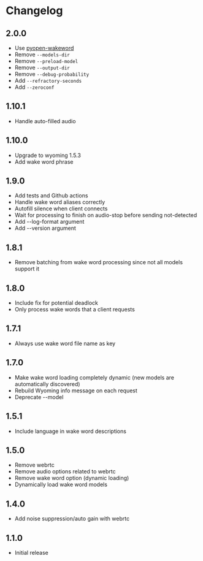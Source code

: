 # Changelog

## 2.0.0

- Use [pyopen-wakeword](https://github.com/rhasspy/pyopen-wakeword/)
- Remove `--models-dir`
- Remove `--preload-model`
- Remove `--output-dir`
- Remove `--debug-probability`
- Add `--refractory-seconds`
- Add `--zeroconf`

## 1.10.1

- Handle auto-filled audio

## 1.10.0

- Upgrade to wyoming 1.5.3
- Add wake word phrase

## 1.9.0

- Add tests and Github actions
- Handle wake word aliases correctly
- Autofill silence when client connects
- Wait for processing to finish on audio-stop before sending not-detected
- Add --log-format argument
- Add --version argument

## 1.8.1

- Remove batching from wake word processing since not all models support it

## 1.8.0

- Include fix for potential deadlock
- Only process wake words that a client requests

## 1.7.1

- Always use wake word file name as key

## 1.7.0

- Make wake word loading completely dynamic (new models are automatically discovered)
- Rebuild Wyoming info message on each request
- Deprecate --model

## 1.5.1

- Include language in wake word descriptions

## 1.5.0

- Remove webrtc
- Remove audio options related to webrtc
- Remove wake word option (dynamic loading)
- Dynamically load wake word models

## 1.4.0

- Add noise suppression/auto gain with webrtc

## 1.1.0

- Initial release

